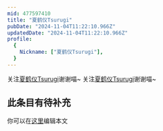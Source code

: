 ```yaml
---
mid: 477597410
title: "夏鹤仪Tsurugi"
pubDate: "2024-11-04T11:22:10.966Z"
updatedDate: "2024-11-04T11:22:10.966Z"
profile:
  {
    Nickname: ["夏鹤仪Tsurugi"],
  }
---
```


关注[夏鹤仪Tsurugi](https://space.bilibili.com/477597410)谢谢喵~ 关注[夏鹤仪Tsurugi](https://space.bilibili.com/477597410)谢谢喵~

## 此条目有待补充
你可以在[这里](https://github.com/Yuhanawa/VTuber.ICU-Content/edit/master/v/夏鹤仪Tsurugi/index.md)编辑本文
